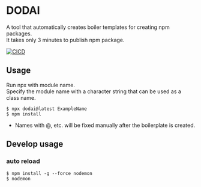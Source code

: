 # DODAI
A tool that automatically creates boiler templates for creating npm packages.  
It takes only 3 minutes to publish npm package.

[![CICD](https://github.com/trysd/npm-dodai/actions/workflows/release.yml/badge.svg?branch=master)](https://github.com/trysd/npm-dodai/actions/workflows/release.yml)

## Usage
Run npx with module name.  
Specify the module name with a character string that can be used as a class name.
```
$ npx dodai@latest ExampleName
$ npm install
```
- Names with @, etc. will be fixed manually after the boilerplate is created.

## Develop usage

### auto reload
```
$ npm install -g --force nodemon
$ nodemon
```
